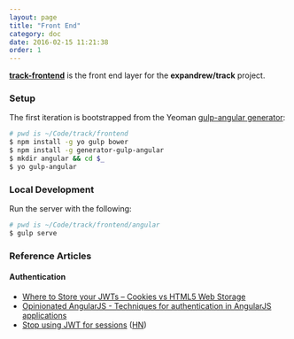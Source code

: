 ```yaml
---
layout: page
title: "Front End"
category: doc
date: 2016-02-15 11:21:38
order: 1
---
```


[**track-frontend**](http://github.com/expandrew/track-frontend) is the front end layer for the **expandrew/track** project.

### Setup

The first iteration is bootstrapped from the Yeoman [gulp-angular generator](https://github.com/Swiip/generator-gulp-angular):

~~~bash
# pwd is ~/Code/track/frontend
$ npm install -g yo gulp bower
$ npm install -g generator-gulp-angular
$ mkdir angular && cd $_
$ yo gulp-angular
~~~

### Local Development

Run the server with the following:

~~~bash
# pwd is ~/Code/track/frontend/angular
$ gulp serve
~~~

### Reference Articles

#### Authentication

- [Where to Store your JWTs – Cookies vs HTML5 Web Storage](https://stormpath.com/blog/where-to-store-your-jwts-cookies-vs-html5-web-storage)
- [Opinionated AngularJS - Techniques for authentication in AngularJS applications](https://medium.com/opinionated-angularjs/techniques-for-authentication-in-angularjs-applications-7bbf0346acec#.j42u7pss8)
- [Stop using JWT for sessions](http://cryto.net/~joepie91/blog/2016/06/13/stop-using-jwt-for-sessions/) ([HN](https://news.ycombinator.com/item?id=11895440))
